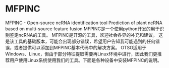 # MFPINC
MFPINC - Open-source ncRNA identification tool
Prediction of plant ncRNA based on multi-source feature fusion
MFPINC是一个使用python开发的用于识别鉴定ncRNA的工具。
MFPINC是开源的工具，欢迎社会各界的补充和建议。
这是该工具的基础版本，可能会出现部分错误，希望用户告知我可能遇到的任何错误，或者提供可以添加到MFPINC基本代码中的解决方案。
OTSO适用于Windows、Linux，但由于部分特征提取需要再Linux环境中进行，因此我们更推荐用户使用Linux系统使用我们的工具。下面是各种设备中安装MFPINC的说明。
